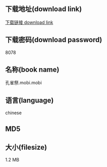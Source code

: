 ## 下载地址(download link)
[下载链接 download link](https://tutu365.netlify.app/?s=%E5%AD%94%E9%9B%80%E7%A5%AD.mobi)

## 下载密码(download password)
8078

## 名称(book name)
孔雀祭.mobi.mobi

## 语言(language)
chinese

## MD5


## 大小(filesize)
1.2 MB
